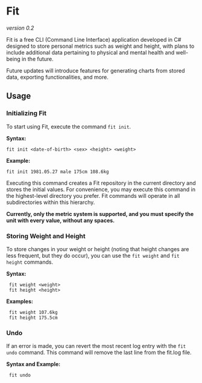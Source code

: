 # Fit

*version 0.2*

Fit is a free CLI (Command Line Interface) application developed in C# designed to store personal metrics such as weight and height, with plans to include additional data pertaining to physical and mental health and well-being in the future.

Future updates will introduce features for generating charts from stored data, exporting functionalities, and more.

## Usage

### Initializing Fit

To start using Fit, execute the command `fit init`.

**Syntax:** 

    fit init <date-of-birth> <sex> <height> <weight>

**Example:**

    fit init 1981.05.27 male 175cm 108.6kg

Executing this command creates a Fit repository in the current directory and stores the initial values. For convenience, you may execute this command in the highest-level directory you prefer. Fit commands will operate in all subdirectories within this hierarchy.

**Currently, only the metric system is supported, and you must specify the unit with every value, without any spaces.**

### Storing Weight and Height

To store changes in your weight or height (noting that height changes are less frequent, but they do occur), you can use the `fit weight` and `fit height` commands.

**Syntax:**

     fit weight <weight>
     fit height <height>

**Examples:** 

     fit weight 107.6kg
     fit height 175.5cm

### Undo

If an error is made, you can revert the most recent log entry with the `fit undo` command. This command will remove the last line from the fit.log file.

**Syntax and Example:**

     fit undo
